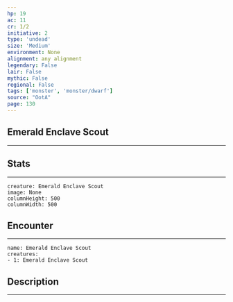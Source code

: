 ```yaml
---
hp: 19
ac: 11
cr: 1/2
initiative: 2
type: 'undead'    
size: 'Medium'
environment: None
alignment: any alignment
legendary: False
lair: False
mythic: False
regional: False
tags: ['monster', 'monster/dwarf']
source: "OotA"
page: 130
---
```


## Emerald Enclave Scout
---



## Stats
---

```statblock
creature: Emerald Enclave Scout
image: None
columnHeight: 500
columnWidth: 500
```

## Encounter
---

```encounter-table
name: Emerald Enclave Scout
creatures:
- 1: Emerald Enclave Scout
```

## Description
---




